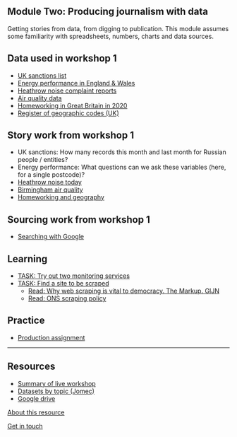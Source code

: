 ## Module Two: Producing journalism with data

Getting stories from data, from digging to publication. This module assumes some familiarity with spreadsheets, numbers, charts and data sources.

## Data used in workshop 1
- [UK sanctions list](https://www.gov.uk/government/publications/the-uk-sanctions-list)
- [Energy performance in England & Wales](https://epc.opendatacommunities.org/domestic/search)
- [Heathrow noise complaint reports](https://www.heathrow.com/company/local-community/noise/noise-reports-and-statistics/reports)
- [Air quality data](https://uk-air.defra.gov.uk/data/data_selector_service)
- [Homeworking in Great Britain in 2020](https://www.ons.gov.uk/employmentandlabourmarket/peopleinwork/labourproductivity/adhocs/13196homeworkingintheukbrokendownbyunitaryandlocalauthoritydistricts2020)
- [Register of geographic codes (UK)](https://geoportal.statistics.gov.uk/datasets/ons::register-of-geographic-codes-december-2021-for-the-united-kingdom/about)
<!-- [Gender pay gap data by company](https://gender-pay-gap.service.gov.uk/viewing/download)
[Overseas companies that own property in England & Wales](https://use-land-property-data.service.gov.uk/datasets/ocod)
[Dentistry data](https://docs.google.com/spreadsheets/d/1V6B1FnZdeMZQZQ-oFhh2l_lbTnbAlBufCidPS5hBEvc/edit#gid=0) -->

## Story work from workshop 1
- UK sanctions: How many records this month and last month for Russian people / entities?
- Energy performance: What questions can we ask these variables (here, for a single postcode)?
- [Heathrow noise today](https://aodhanlutetiae.github.io/dj_prod/heathrow)
- [Birmingham air quality](https://aodhanlutetiae.github.io/dj_prod/air)
- [Homeworking and geography](https://aodhanlutetiae.github.io/dj_prod/uk_geo_home)
<!-- Gender pay gap: Who are the companies with high / low gaps in your area?
Overseas companies that own property: Find top 10 countries (pivot table); filter pivot for your area
[Dentistry NHS](https://github.com/BBC-Data-Unit/NHS_dentists) -->

## Sourcing work from workshop 1
- [Searching with Google](https://aodhanlutetiae.github.io/dj_prod/search)
<!-- [Digging for data](https://aodhanlutetiae.github.io/dj_prod/digging) -->

## Learning

- [TASK: Try out two monitoring services](https://aodhanlutetiae.github.io/dj_prod/monitoring)
- [TASK: Find a site to be scraped](https://forms.gle/8sDZY6YhumAuVQgCA)
  - [Read: Why web scraping is vital to democracy. The Markup. GIJN](https://gijn.org/2020/12/17/why-web-scraping-is-vital-to-democracy/)
  - [Read: ONS scraping policy](https://www.ons.gov.uk/aboutus/transparencyandgovernance/datastrategy/datapolicies/webscrapingpolicy)
<!-- [TASK: Finish homeworking map](https://www.youtube.com/watch?v=zG34qg_UlQg) -->


## Practice

- [Production assignment](https://aodhanlutetiae.github.io/dj_prod/assign)

---
## Resources

- [Summary of live workshop](workshop_one_summary.pdf)
- [Datasets by topic (Jomec)](https://aodhanlutetiae.github.io/j_book/intro.html)
- [Google drive](https://bit.ly/app_data_jomec)

[About this resource](https://aodhanlutetiae.github.io/dj_prod/about)

[Get in touch](mailto:odonnella4@cardiff.ac.uk)
